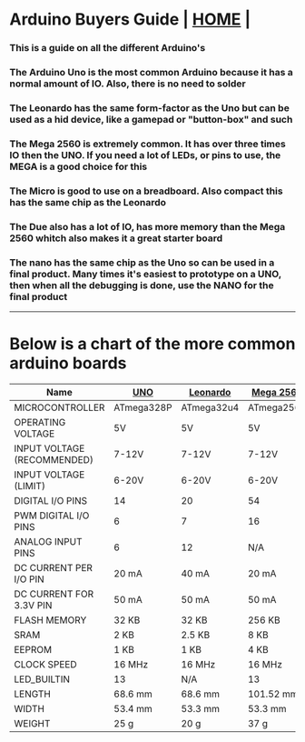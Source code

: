 # Arduino Buyers Guide  | [HOME](README.md) |


### This is a guide on all the different Arduino's

### The Arduino Uno is the most common Arduino because it has a normal amount of IO. Also, there is no need to solder

### The Leonardo has the same form-factor as the Uno but can be used as a hid device, like a gamepad or "button-box" and such

### The Mega 2560 is extremely common. It has over three times IO then the UNO. If you need a lot of LEDs, or pins to use, the MEGA is a good choice for this

### The Micro is good to use on a breadboard. Also compact this has the same chip as the Leonardo

### The Due also has a lot of IO, has more memory than the Mega 2560 whitch also makes it a great starter board

### The nano has the same chip as the Uno so can be used in a final product. Many times it's easiest to prototype on a UNO, then when all the debugging is done, use the NANO for the final product

---

# Below is a chart of the more common arduino boards

| Name                        | [UNO](https://store.arduino.cc/products/arduino-uno-rev3)        | [Leonardo](https://store.arduino.cc/products/arduino-leonardo-with-headers)   | [Mega 2560](https://store.arduino.cc/products/arduino-mega-2560-rev3)  | [Micro](https://store.arduino.cc/products/arduino-micro)      | [Due](https://store.arduino.cc/products/arduino-due)         | [nano](https://store-usa.arduino.cc/products/arduino-nano?selectedStore=us)      |
| --------------------------- | ---------- | ---------- | ---------- | ---------- | ----------- | --------- |
| MICROCONTROLLER             | ATmega328P | ATmega32u4 | ATmega2560 | ATmega32U4 | AT91SAM3X8E | ATmega328 |
| OPERATING VOLTAGE           | 5V         | 5V         | 5V         | 5V         | 3.3V        | 5 V       |
| INPUT VOLTAGE (RECOMMENDED) | 7-12V      | 7-12V      | 7-12V      | 7-12V      | 7-12V       | 7-12V     |
| INPUT VOLTAGE (LIMIT)       | 6-20V      | 6-20V      | 6-20V      | N/A        | 6-16V       | 8         |
| DIGITAL I/O PINS            | 14         | 20         | 54         | 20         | 54          | 22        |
| PWM DIGITAL I/O PINS        | 6          | 7          | 16         | 7          | N/A         | 6         |
| ANALOG INPUT PINS           | 6          | 12         | N/A        | 12         | 12          | N/A       |
| DC CURRENT PER I/O PIN      | 20 mA      | 40 mA      | 20 mA      | 20 mA      | 2 (DAC)     | 40 mA     |
| DC CURRENT FOR 3.3V PIN     | 50 mA      | 50 mA      | 50 mA      | 50 mA      | 130 mA      | N/A       |
| FLASH MEMORY                | 32 KB      | 32 KB      | 256 KB     | 32 KB      | 800 mA      | N/A       |
| SRAM                        | 2 KB       | 2.5 KB     | 8 KB       | 2.5 KB     | 800 mA      | 32 KB     |
| EEPROM                      | 1 KB       | 1 KB       | 4 KB       | 1 KB       | 512 KB      | 2 KB      |
| CLOCK SPEED                 | 16 MHz     | 16 MHz     | 16 MHz     | 16 MHz     | 96 KB       | 16 MHz    |
| LED\_BUILTIN                | 13         | N/A        | 13         | 13         | 84 MHz      | 1 KB      |
| LENGTH                      | 68.6 mm    | 68.6 mm    | 101.52 mm  | 48 mm      | 101.52 mm   | 18 mm     |
| WIDTH                       | 53.4 mm    | 53.3 mm    | 53.3 mm    | 18 mm      | 53.3 mm     | 45 mm     |
| WEIGHT                      | 25 g       | 20 g       | 37 g       | 13 g       | 36 g        | 7 g       |

